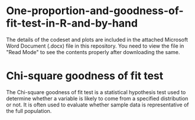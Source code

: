 # One-proportion-and-goodness-of-fit-test-in-R-and-by-hand

The details of the codeset and plots are included in the attached Microsoft Word Document (.docx) file in this repository. 
You need to view the file in "Read Mode" to see the contents properly after downloading the same.

Chi-square goodness of fit test
=================================
The Chi-square goodness of fit test is a statistical hypothesis test used to determine whether a variable is likely to come from a specified distribution or not. It is often used to evaluate whether sample data is representative of the full population.
